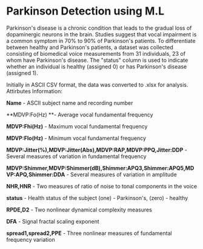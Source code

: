 # Parkinson Detection using M.L
Parkinson's disease is a chronic condition that leads to the gradual loss of dopaminergic neurons in the brain. 
Studies suggest that vocal impairment is a common symptom in 70% to 90% of Parkinson's patients. 
To differentiate between healthy and Parkinson's patients, a dataset was collected consisting of biomedical voice measurements from 31 individuals, 23 of whom have Parkinson's disease. 
The "status" column is used to indicate whether an individual is healthy (assigned 0) or has Parkinson's disease (assigned 1).

Initially in ASCII CSV format, the data was converted to .xlsx for analysis. 
Attirbutes Information:

**Name** - ASCII subject name and recording number

**MDVP:Fo(Hz) **- Average vocal fundamental frequency

**MDVP:Fhi(Hz)** - Maximum vocal fundamental frequency

**MDVP:Flo(Hz)** - Minimum vocal fundamental frequency

**MDVP:Jitter(%),MDVP:Jitter(Abs),MDVP:RAP,MDVP:PPQ,Jitter:DDP** - Several measures of variation in fundamental frequency

**MDVP:Shimmer,MDVP:Shimmer(dB),Shimmer:APQ3,Shimmer:APQ5,MDVP:APQ,Shimmer:DDA** - Several measures of variation in amplitude

**NHR,HNR** - Two measures of ratio of noise to tonal components in the voice

**status** - Health status of the subject (one) - Parkinson's, (zero) - healthy

**RPDE,D2** - Two nonlinear dynamical complexity measures

**DFA** - Signal fractal scaling exponent

**spread1,spread2,PPE** - Three nonlinear measures of fundamental frequency variation

